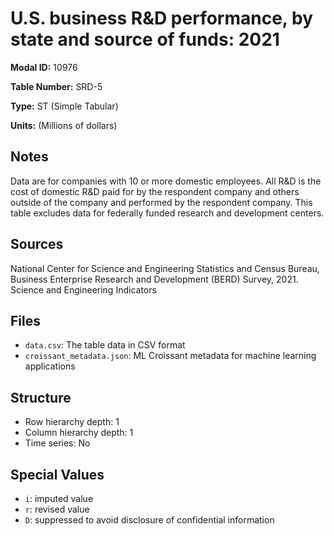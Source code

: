 # U.S. business R&D performance, by state and source of funds: 2021

**Modal ID:** 10976

**Table Number:** SRD-5

**Type:** ST (Simple Tabular)

**Units:** (Millions of dollars)

## Notes

Data are for companies with 10 or more domestic employees. All R&D is the cost of domestic R&D paid for by the respondent company and others outside of the company and performed by the respondent company. This table excludes data for federally funded research and development centers.

## Sources

National Center for Science and Engineering Statistics and Census Bureau, Business Enterprise Research and Development (BERD) Survey, 2021. Science and Engineering Indicators

## Files

- `data.csv`: The table data in CSV format
- `croissant_metadata.json`: ML Croissant metadata for machine learning applications

## Structure

- Row hierarchy depth: 1
- Column hierarchy depth: 1
- Time series: No

## Special Values

- `i`: imputed value
- `r`: revised value
- `D`: suppressed to avoid disclosure of confidential information
